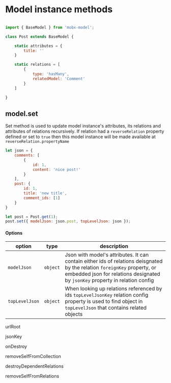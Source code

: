 # Model instance methods

```js

import { BaseModel } from 'mobx-model';

class Post extends BaseModel {

	static attributes = {
		title: ''
	}

	static relations = [
		{
			type: 'hasMany',
			relatedModel: 'Comment'
		}
	]
	
}

```

## model.set

Set method is used to update model instance's attributes, its relations and attributes of relations recursively. If relation had a `reverseRelation` property defined or set to `true` then this model instance will be made available at `reverseRelation.propertyName`

```js
let json = {
	comments: [
		{
			id: 1,
			content: 'nice post!'
		}
	],
	post: {
		id: 1,
		title: 'new title',
		comment_ids: [1]
	}
}

let post = Post.get(1);
post.set({ modelJson: json.post, topLevelJson: json });
```

#### Options

| option | type | description |
| -- | -- | -- |
| `modelJson` | `object` | Json with model's attributes. It can contain either ids of relations deisgnated by the relation `foreignKey` property, or embedded json for relations designated by `jsonKey` property in relation config  |
| `topLevelJson` | `object` | When looking up relations referenced by ids `topLevelJsonKey` relation config property is used to find object in `topLevelJson` that contains related objects |


urlRoot

jsonKey

onDestroy

removeSelfFromCollection

destroyDependentRelations

removeSelfFromRelations

